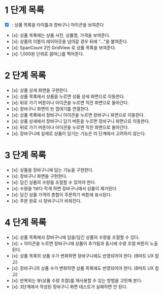 # 1 단계 목록

- [x] : 상품 목록을 타이틀과 장바구니 아이콘을 보여준다
- [x]: 상품 목록에는 상품 사진, 상품명, 가격을 보여준다.
- [x]: 상품의 이름이 레이아웃을 넘어갈 경우 뒤에 "..."을 붙여준다.
- [x]: SpanCount 2인 GridView 로 상품 목록을 보여준다.
- [x]: 1,000원 단위로 콤마(,)를 찍어준다.

# 2 단계 목록

- [x]: 상품 상세 화면을 구현한다.  
- [x]: 상품 목록에서 상품을 누르면 상품 상세 화면으로 이동한다.  
- [x]: 뒤로 가기 버튼이나 아이콘을 누르면 직전 화면으로 돌아간다.  
- [x]: 장바구니 화면의 빈 껍데기를 연결한다.  
- [x]: 상품 목록에서 장바구니 아이콘을 누르면 장바구니 화면으로 이동한다.  
- [x]: 상품 상세에서 장바구니 담기 버튼을 누르면 장바구니 화면으로 이동한다.  
- [x]: 뒤로 가기 버튼이나 아이콘을 누르면 직전 화면으로 돌아간다.  
- [x]: 장바구니에 실제로 상품이 담기는 기능은 이 단계에서 고려하지 않는다.

# 3 단계 목록

- [x]: 상품을 장바구니에 담는 기능을 구현한다.
- [x]: 장바구니 화면을 구현한다.
- [x]: 담긴 상품의 수량을 조절할 수 있어야 한다.
- [x]: 수량을 1보다 작게 하면 장바구니에서 상품이 제거된다
- [x]: 담긴 상품 가격의 총합이 주문하기 버튼에 표시된다.
- [x]: 주문 완료 시 장바구니가 비워진다.

# 4 단계 목록

- [x]: 상품 목록에서 장바구니에 담을/담긴 상품의 수량을 조절할 수 있다.
- [x]: + 아이콘을 누르면 장바구니에 상품이 추가됨과 동시에 수량 조절 버튼이 노출된다.
- [x]: 상품 목록의 상품 수가 변화하면 장바구니에도 반영되어야 한다. (B마트 UX 참고)
- [x]: 장바구니의 상품 수가 변화하면 상품 목록에도 반영되어야 한다. (B마트 UX 참고)
- [x]: 반복되는 뷰(상품 수량 조절)를 재사용할 수 있는 방법을 고민해 본다.
- [x]: 3단계에서 작성된 장바구니 화면 테스트가 실패하면 안 된다.